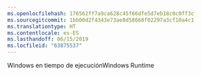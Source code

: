 ```yaml
---
ms.openlocfilehash: 176562ff7a9ca628c45f66dfe5d7eb18c0c0ff3c
ms.sourcegitcommit: 1bb00d2f4343e73ae8d58668f02297a3cf10a4c1
ms.translationtype: HT
ms.contentlocale: es-ES
ms.lasthandoff: 06/15/2019
ms.locfileid: "63875537"
---
```

<span data-ttu-id="8691e-101">Windows en tiempo de ejecución</span><span class="sxs-lookup"><span data-stu-id="8691e-101">Windows Runtime</span></span>